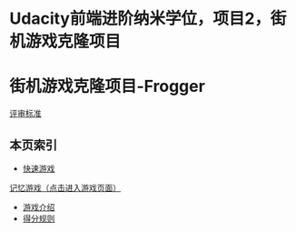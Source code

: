Udacity前端进阶纳米学位，项目2，街机游戏克隆项目
=======
# 街机游戏克隆项目-Frogger

[评审标准](https://review.udacity.com/#!/rubrics/499/view)

## <i class="icon-list"></i> 本页索引

* [快速游戏](#快速游戏)

[记忆游戏（点击进入游戏页面）](https://sansregret.github.io/udacity/project-two/index)

* [游戏介绍](#游戏介绍)
* [得分规则](#得分规则)
